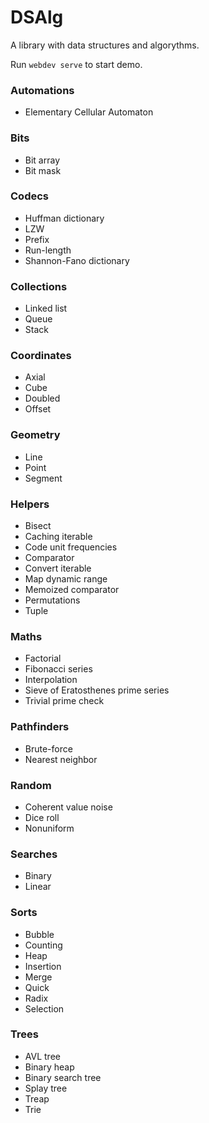 # DSAlg

A library with data structures and algorythms.

Run `webdev serve` to start demo.

### Automations

- Elementary Cellular Automaton

### Bits

- Bit array
- Bit mask

### Codecs

- Huffman dictionary
- LZW
- Prefix
- Run-length
- Shannon-Fano dictionary

### Collections

- Linked list
- Queue
- Stack

### Coordinates

- Axial
- Cube
- Doubled
- Offset

### Geometry

- Line
- Point
- Segment

### Helpers

- Bisect
- Caching iterable
- Code unit frequencies
- Comparator
- Convert iterable
- Map dynamic range
- Memoized comparator
- Permutations
- Tuple

### Maths

- Factorial
- Fibonacci series
- Interpolation
- Sieve of Eratosthenes prime series
- Trivial prime check

### Pathfinders

- Brute-force
- Nearest neighbor

### Random

- Coherent value noise
- Dice roll
- Nonuniform

### Searches

- Binary
- Linear

### Sorts

- Bubble
- Counting
- Heap
- Insertion
- Merge
- Quick
- Radix
- Selection

### Trees

- AVL tree
- Binary heap
- Binary search tree
- Splay tree
- Treap
- Trie
